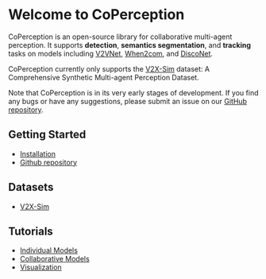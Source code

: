 # Welcome to CoPerception

CoPerception is an open-source library for collaborative multi-agent perception.
It supports **detection**, **semantics segmentation**, and **tracking** tasks on models including [V2VNet](https://arxiv.org/abs/2008.07519), [When2com](https://github.com/GT-RIPL/MultiAgentPerception), and [DiscoNet](https://github.com/ai4ce/DiscoNet).  

CoPerception currently only supports the [V2X-Sim](https://ai4ce.github.io/V2X-Sim/index.html) dataset: A Comprehensive Synthetic Multi-agent Perception Dataset.  

Note that CoPerception is in its very early stages of development. If you find any bugs or have any suggestions, please submit an issue on our [GitHub repository](https://github.com/coperception/coperception/issues). 

## Getting Started
- [Installation](/getting_started/installation)
- [Github repository](https://github.com/coperception/coperception)

## Datasets
- [V2X-Sim](/datasets/v2x_sim)

## Tutorials
- [Individual Models](/tutorials/individual_models)
- [Collaborative Models](/tutorials/collaborative_models)
- [Visualization](/tutorials/visualization)